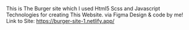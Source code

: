 This is The Burger site which I used Html5 Scss and Javascript Technologies for creating This Website. 
via Figma Design & code by me!
Link to Site: https://burger-site-1.netlify.app/
